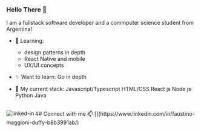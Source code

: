 ### Hello There 👋
I am a fullstack software developer and a commputer science student from Argentina! 

- 🌱 Learning: 
   * design patterns in depth
   * React Native and mobile
   * UX/UI concepts
  
- ✨ Want to learn:
  Go in depth
   
- 🔭 My current stack:
  Javascript/Typescript
  HTML/CSS
  React js
  Node js
  Python
  Java
  

<br>
## Connect with me 📫
[<img align="left" alt="linked-in" src="https://img.shields.io/badge/linkedin-%230077B5.svg?&style=for-the-badge&logo=linkedin&logoColor=white" />](https://www.linkedin.com/in/faustino-maggioni-duffy-b8b3991ab/)
<br>
<br>


<!--
**FaustMaggioni/FaustMaggioni** is a ✨ _special_ ✨ repository because its `README.md` (this file) appears on your GitHub profile.

Here are some ideas to get you started:

- 🔭 I’m currently working on ...
- 🌱 I’m currently learning ...
- 👯 I’m looking to collaborate on ...
- 🤔 I’m looking for help with ...
- 💬 Ask me about ...
- 📫 How to reach me: ...
- 😄 Pronouns: ...
- ⚡ Fun fact: ...
-->
